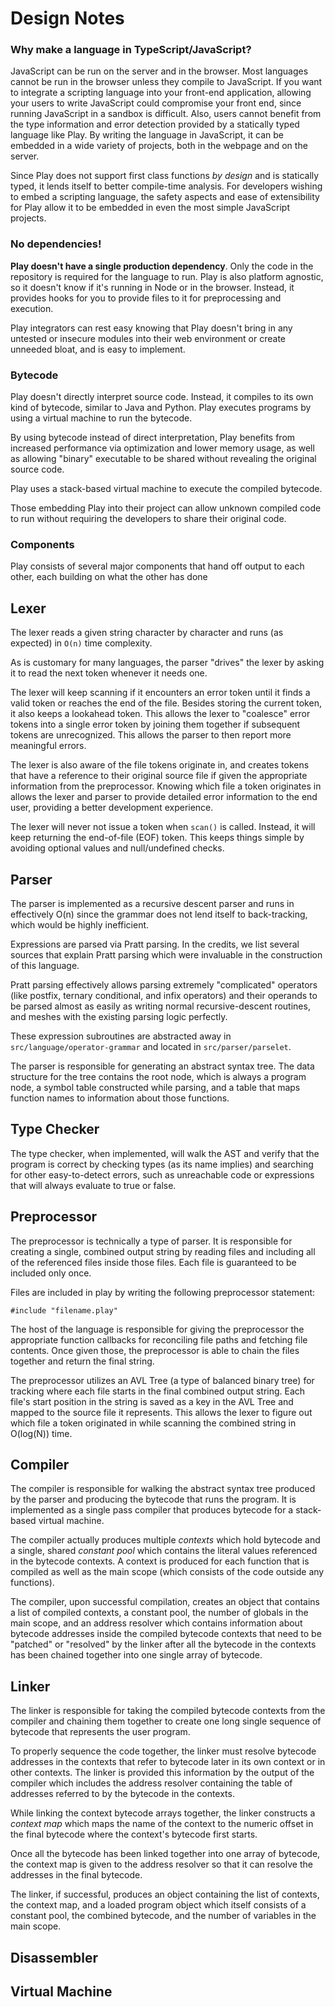 # Design Notes

### Why make a language in TypeScript/JavaScript?

JavaScript can be run on the server and in the browser. Most languages cannot be run in the browser unless they compile to JavaScript. If you want to integrate a scripting language into your front-end application, allowing your users to write JavaScript could compromise your front end, since running JavaScript in a sandbox is difficult. Also, users cannot benefit from the type information and error detection provided by a statically typed language like Play. By writing the language in JavaScript, it can be embedded in a wide variety of projects, both in the webpage and on the server.

Since Play does not support first class functions *by design* and is statically typed, it lends itself to better compile-time analysis. For developers wishing to embed a scripting language, the safety aspects and ease of extensibility for Play allow it to be embedded in even the most simple JavaScript projects.

### No dependencies!

**Play doesn't have a single production dependency**. Only the code in the repository is required for the language to run. Play is also platform agnostic, so it doesn't know if it's running in Node or in the browser. Instead, it provides hooks for you to provide files to it for preprocessing and execution.

Play integrators can rest easy knowing that Play doesn't bring in any untested or insecure modules into their web environment or create unneeded bloat, and is easy to implement.

### Bytecode

Play doesn't directly interpret source code. Instead, it compiles to its own kind of bytecode, similar to Java and Python. Play executes programs by using a virtual machine to run the bytecode.

By using bytecode instead of direct interpretation, Play benefits from increased performance via optimization and lower memory usage, as well as allowing "binary" executable to be shared without revealing the original source code.

Play uses a stack-based virtual machine to execute the compiled bytecode.

Those embedding Play into their project can allow unknown compiled code to run without requiring the developers to share their original code.

### Components

Play consists of several major components that hand off output to each other, each building on what the other has done

## Lexer

The lexer reads a given string character by character and runs (as expected) in `O(n)` time complexity.

As is customary for many languages, the parser "drives" the lexer by asking it to read the next token whenever it needs one.

The lexer will keep scanning if it encounters an error token until it finds a valid token or reaches the end of the file. Besides storing the current token, it also keeps a lookahead token. This allows the lexer to "coalesce" error tokens into a single error token by joining them together if subsequent tokens are unrecognized. This allows the parser to then report more meaningful errors.

The lexer is also aware of the file tokens originate in, and creates tokens that have a reference to their original source file if given the appropriate information from the preprocessor. Knowing which file a token originates in allows the lexer and parser to provide detailed error information to the end user, providing a better development experience.

The lexer will never not issue a token when `scan()` is called. Instead, it will keep returning the end-of-file (EOF) token. This keeps things simple by avoiding optional values and null/undefined checks.
	
## Parser

The parser is implemented as a recursive descent parser and runs in effectively O(n) since the grammar does not lend itself to back-tracking, which would be highly inefficient.

Expressions are parsed via Pratt parsing. In the credits, we list several sources that explain Pratt parsing which were invaluable in the construction of this language.

Pratt parsing effectively allows parsing extremely "complicated" operators (like postfix, ternary conditional, and infix operators) and their operands to be parsed almost as easily as writing normal recursive-descent routines, and meshes with the existing parsing logic perfectly.

These expression subroutines are abstracted away in `src/language/operator-grammar` and located in `src/parser/parselet`.

The parser is responsible for generating an abstract syntax tree. The data structure for the tree contains the root node, which is always a program node, a symbol table constructed while parsing, and a table that maps function names to information about those functions.

## Type Checker

The type checker, when implemented, will walk the AST and verify that the program is correct by checking types (as its name implies) and searching for other easy-to-detect errors, such as unreachable code or expressions that will always evaluate to true or false.

## Preprocessor

The preprocessor is technically a type of parser. It is responsible for creating a single, combined output string by reading files and including all of the referenced files inside those files. Each file is guaranteed to be included only once.

Files are included in play by writing the following preprocessor statement:

```play
#include "filename.play"
```

The host of the language is responsible for giving the preprocessor the appropriate function callbacks for reconciling file paths and fetching file contents. Once given those, the preprocessor is able to chain the files together and return the final string.

The preprocessor utilizes an AVL Tree (a type of balanced binary tree) for tracking where each file starts in the final combined output string. Each file's start position in the string is saved as a key in the AVL Tree and mapped to the source file it represents. This allows the lexer to figure out which file a token originated in while scanning the combined string in O(log(N)) time.

## Compiler

The compiler is responsible for walking the abstract syntax tree produced by the parser and producing the bytecode that runs the program. It is implemented as a single pass compiler that produces bytecode for a stack-based virtual machine.

The compiler actually produces multiple *contexts* which hold bytecode and a single, shared *constant pool* which contains the literal values referenced in the bytecode contexts. A context is produced for each function that is compiled as well as the main scope (which consists of the code outside any functions).

The compiler, upon successful compilation, creates an object that contains a list of compiled contexts, a constant pool, the number of globals in the main scope, and an address resolver which contains information about bytecode addresses inside the compiled bytecode contexts that need to be "patched" or "resolved" by the linker after all the bytecode in the contexts has been chained together into one single array of bytecode.

## Linker

The linker is responsible for taking the compiled bytecode contexts from the compiler and chaining them together to create one long single sequence of bytecode that represents the user program.

To properly sequence the code together, the linker must resolve bytecode addresses in the contexts that refer to bytecode later in its own context or in other contexts. The linker is provided this information by the output of the compiler which includes the address resolver containing the table of addresses referred to by the bytecode in the contexts.

While linking the context bytecode arrays together, the linker constructs a *context map* which maps the name of the context to the numeric offset in the final bytecode where the context's bytecode first starts.

Once all the bytecode has been linked together into one array of bytecode, the context map is given to the address resolver so that it can resolve the addresses in the final bytecode.

The linker, if successful, produces an object containing the list of contexts, the context map, and a loaded program object which itself consists of a constant pool, the combined bytecode, and the number of variables in the main scope.

## Disassembler

## Virtual Machine
